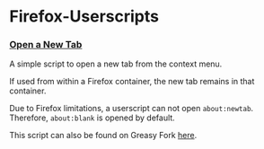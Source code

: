 # Firefox-Userscripts

### [Open a New Tab](https://github.com/overdodactyl/Firefox-Userscripts/blob/master/open_new_tab.js)

A simple script to open a new tab from the context menu.  

If used from within a Firefox container, the new tab remains in that container.

Due to Firefox limitations, a userscript can not open `about:newtab`.  Therefore, `about:blank` is opened by default.

This script can also be found on Greasy Fork [here](https://greasyfork.org/en/scripts/35652-open-new-tab).
